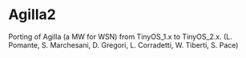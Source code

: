 Agilla2
=======

Porting of Agilla (a MW for WSN) from TinyOS_1.x to TinyOS_2.x. (L. Pomante, S. Marchesani, D. Gregori, L. Corradetti, W. Tiberti, S. Pace)
